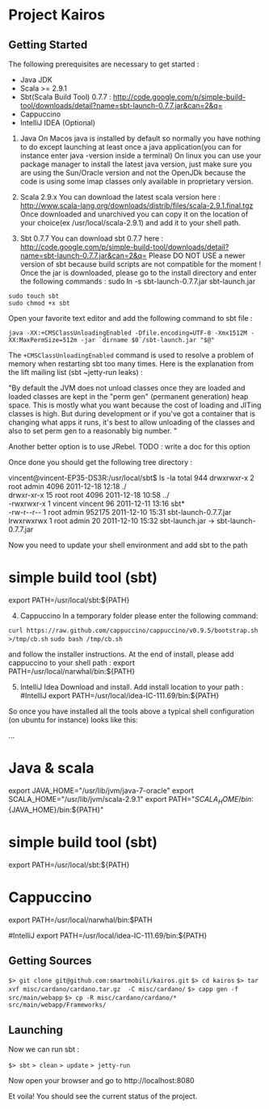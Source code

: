 Project Kairos
==============

Getting Started
---------------
The following prerequisites are necessary to get started :

* Java JDK
* Scala >= 2.9.1
* Sbt(Scala Build Tool) 0.7.7 : http://code.google.com/p/simple-build-tool/downloads/detail?name=sbt-launch-0.7.7.jar&can=2&q=
* Cappuccino
* IntelliJ IDEA (Optional)

1) Java 
On Macos java is installed by default so normally you have nothing to do except launching at least once a java application(you can for instance enter java -version inside a terminal)
On linux you can use your package manager to install the latest java version, just make sure you are
using the Sun/Oracle version and not the OpenJDk because the code is using some imap classes only
available in proprietary version.

2) Scala 2.9.x
You can download the latest scala version here : http://www.scala-lang.org/downloads/distrib/files/scala-2.9.1.final.tgz
Once downloaded and unarchived you can copy it on the location of your choice(ex /usr/local/scala-2.9.1) and add it to your shell path.

3) Sbt 0.7.7
You can download sbt 0.7.7 here : http://code.google.com/p/simple-build-tool/downloads/detail?name=sbt-launch-0.7.7.jar&can=2&q=
Please DO NOT USE a newer version of sbt because build scripts are not compatible for the moment !
Once the jar is downloaded, please go to the install directory and enter the following commands :
sudo ln -s sbt-launch-0.7.7.jar sbt-launch.jar

`sudo touch sbt`  
`sudo chmod +x sbt`  

Open your favorite text editor and add the following command to sbt file :

    java -XX:+CMSClassUnloadingEnabled -Dfile.encoding=UTF-8 -Xmx1512M -XX:MaxPermSize=512m -jar `dirname $0`/sbt-launch.jar "$@"

The `+CMSClassUnloadingEnabled` command is used to resolve a problem of memory when restarting sbt too many times.
Here is the explanation from the lift mailing list (sbt ~jetty-run leaks) :

"By default the JVM does not unload classes once they are loaded and loaded 
classes are kept in the "perm gen" (permanent generation) heap space.  This 
is mostly what you want because the cost of loading and JITing classes is 
high.  But during development or if you've got a container that is changing 
what apps it runs, it's best to allow unloading of the classes and also to 
set perm gen to a reasonably big number. "

Another better option is to use JRebel. TODO : write a doc for this option 

Once done you should get the following tree directory :

vincent@vincent-EP35-DS3R:/usr/local/sbt$ ls -la
total 944
drwxrwxr-x  2 root    admin     4096 2011-12-18 12:18 ./  
drwxr-xr-x 15 root    root      4096 2011-12-18 10:58 ../  
-rwxrwxr-x  1 vincent vincent     96 2011-12-11 13:16 sbt*  
-rw-r--r--  1 root    admin   952175 2011-12-10 15:31 sbt-launch-0.7.7.jar  
lrwxrwxrwx  1 root    admin       20 2011-12-10 15:32 sbt-launch.jar -> sbt-launch-0.7.7.jar  

Now you need to update your shell environment and add sbt to the path
# simple build tool (sbt)
export PATH=/usr/local/sbt:${PATH}

4) Cappuccino
In a temporary folder please enter the following command:

`curl https://raw.github.com/cappuccino/cappuccino/v0.9.5/bootstrap.sh >/tmp/cb.sh`
`sudo bash /tmp/cb.sh`

and follow the installer instructions.
At the end of install, please add cappuccino to your shell path :
export PATH=/usr/local/narwhal/bin:${PATH}

5) IntelliJ Idea
Download and install.
Add install location to your path :
#IntelliJ
export PATH=/usr/local/idea-IC-111.69/bin:${PATH}



So once you have installed all the tools above 
a typical shell configuration (on ubuntu for instance) looks like this:

...

# Java & scala
export JAVA_HOME="/usr/lib/jvm/java-7-oracle"
export SCALA_HOME="/usr/lib/jvm/scala-2.9.1"
export PATH="${SCALA_HOME}/bin:${JAVA_HOME}/bin:${PATH}"

# simple build tool (sbt)
export PATH=/usr/local/sbt:${PATH}

# Cappuccino
export PATH=/usr/local/narwhal/bin:$PATH

#IntelliJ
export PATH=/usr/local/idea-IC-111.69/bin:${PATH}

Getting Sources
---------------

`$> git clone git@github.com:smartmobili/kairos.git`
`$> cd kairos`
`$> tar xvf misc/cardano/cardano.tar.gz  -C misc/cardano/`
`$> capp gen -f src/main/webapp`
`$> cp -R misc/cardano/cardano/* src/main/webapp/Frameworks/`



Launching
---------------

Now we can run sbt :

`$> sbt`
`> clean`
`> update`
`> jetty-run`

Now open your browser and go to http://localhost:8080

Et voila! You should see the current status of the project.

